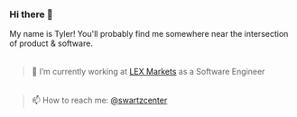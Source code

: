 ### Hi there 👋

My name is Tyler! You'll probably find me somewhere near the intersection of product & software.
######
> 🔭 I’m currently working at [LEX Markets](https://www.lex-markets.com/) as a Software Engineer
######
> 📫 How to reach me: [@swartzcenter](https://twitter.com/SWARTZcenter)

